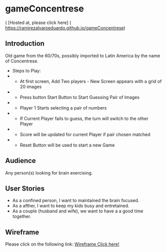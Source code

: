 # gameConcentrese
( [Hosted at, please click here] ( https://ramirezalvaroeduardo.github.io/gameConcentrese)

## Introduction
Old game from the 60/70s, possibly imported to Latin America by the name of Concentrese.
- Steps to Play:
- - At first screen, Add Two players - New Screen appears with a grid of 20 images
- - Press button Start Button to Start Guessing Pair of Images
- - Player 1 Starts selecting a pair of numbers
- - If Current Player fails to guess, the turn will switch to the other Player
- - Score will be updated for current Player if pair chosen matched
- - Reset Button will be used to start a new Game

## Audience
Any person(s) looking for brain exercising.

## User Stories
- As a confined person, I want to maintained the brain focused.
- As a afther, I want to keep my kids busy and entretained.
- As a couple (husband and wife), we want to have a a good time together.   

## Wireframe
Please click on the following link:
[Wireframe Click here!](./wireFrame/gameConcentrese.png)
